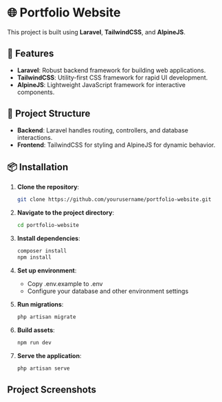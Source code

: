 # 🌐 Portfolio Website

This project is built using **Laravel**, **TailwindCSS**, and **AlpineJS**.

## 🚀 Features

- **Laravel**: Robust backend framework for building web applications.
- **TailwindCSS**: Utility-first CSS framework for rapid UI development.
- **AlpineJS**: Lightweight JavaScript framework for interactive components.

## 📂 Project Structure

- **Backend**: Laravel handles routing, controllers, and database interactions.
- **Frontend**: TailwindCSS for styling and AlpineJS for dynamic behavior.

## 📦 Installation

1. **Clone the repository**:
   ```bash
   git clone https://github.com/yourusername/portfolio-website.git

2. **Navigate to the project directory**:
    ```bash
    cd portfolio-website

3. **Install dependencies**:
    ```bash
    composer install
    npm install
   
4. **Set up environment**:
    - Copy .env.example to .env
    - Configure your database and other environment settings

5. **Run migrations**:
    ```bash
    php artisan migrate

6. **Build assets**:
     ```bash
    npm run dev

7. **Serve the application**:
     ```bash
    php artisan serve


## Project Screenshots

